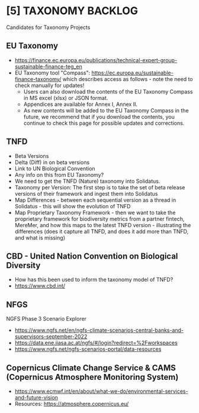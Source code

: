# [5] TAXONOMY BACKLOG
Candidates for Taxonomy Projects

## EU Taxonomy
- https://finance.ec.europa.eu/publications/technical-expert-group-sustainable-finance-teg_en
- EU Taxonomy tool "Compass": https://ec.europa.eu/sustainable-finance-taxonomy/ which describes access as follows - note the need to check manually for updates!
   - Users can also download the contents of the EU Taxonomy Compass in MS excel (xlsx) or JSON format.
   - Appendices are available for Annex I, Annex II.
   - As new contents will be added to the EU Taxonomy Compass in the future, we recommend that if you download the contents, you continue to check this page for possible updates and corrections.


## TNFD
- Beta Versions
- Delta (Diff) in on beta versions
- Link to UN Biological Convention
- Any info on this from EU Taxonomy?
- We need to get the TNFD (Nature) taxonomy into Solidatus.
- Taxonomy per Version: The first step is to take the set of beta release versions of their framework and ingest them into Solidatus
- Map Differences - between each sequential version as a thread in Solidatus - this will show the evolution of TNFD
- Map Proprietary Taxonomy Framework - then we want to take the proprietary framework for biodiversity metrics from a partner fintech, MereMer, and how this maps to the latest TNFD version - illustrating the differences (does it capture all TNFD, and does it add more than TNFD, and what is missing)

## CBD - United Nation Convention on Biological Diversity
- How has this been used to inform the taxonomy model of TNFD?
- https://www.cbd.int/

## NFGS

NGFS Phase 3 Scenario Explorer
- https://www.ngfs.net/en/ngfs-climate-scenarios-central-banks-and-supervisors-september-2022
- https://data.ene.iiasa.ac.at/ngfs/#/login?redirect=%2Fworkspaces
- https://www.ngfs.net/ngfs-scenarios-portal/data-resources

## Copernicus Climate Change Service & CAMS (Copernicus Atmosphere Monitoring System)

- https://www.ecmwf.int/en/about/what-we-do/environmental-services-and-future-vision
- Resources: https://atmosphere.copernicus.eu/
